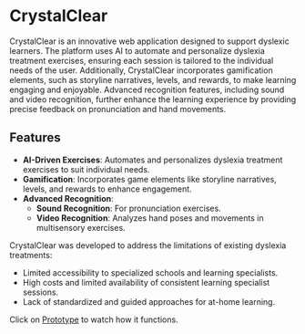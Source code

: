 # CrystalClear

CrystalClear is an innovative web application designed to support dyslexic learners. The platform uses AI to automate and personalize dyslexia treatment exercises, ensuring each session is tailored to the individual needs of the user. Additionally, CrystalClear incorporates gamification elements, such as storyline narratives, levels, and rewards, to make learning engaging and enjoyable. Advanced recognition features, including sound and video recognition, further enhance the learning experience by providing precise feedback on pronunciation and hand movements.

## Features

- **AI-Driven Exercises**: Automates and personalizes dyslexia treatment exercises to suit individual needs.
- **Gamification**: Incorporates game elements like storyline narratives, levels, and rewards to enhance engagement.
- **Advanced Recognition**:
  - **Sound Recognition**: For pronunciation exercises.
  - **Video Recognition**: Analyzes hand poses and movements in multisensory exercises.


CrystalClear was developed to address the limitations of existing dyslexia treatments:
- Limited accessibility to specialized schools and learning specialists.
- High costs and limited availability of consistent learning specialist sessions.
- Lack of standardized and guided approaches for at-home learning.

Click on [Prototype](https://youtu.be/5uQQivMBwQk?si=eRcyA0I9DuFGjPxk) to watch how it functions.



